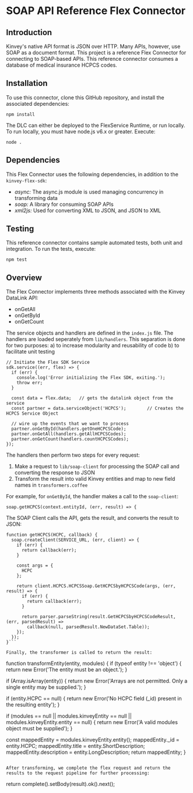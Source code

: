 # SOAP API Reference Flex Connector

## Introduction

Kinvey's native API format is JSON over HTTP.  Many APIs, however, use SOAP as a document format.
This project is a reference Flex Connector for connecting to SOAP-based APIs.  This reference connector consumes a database of medical insurance HCPCS codes.

## Installation

To use this connector, clone this GitHub repository, and install the associated dependencies:

```npm install```

The DLC can either be deployed to the FlexService Runtime, or run locally.  To run locally, you must have node.js
v6.x or greater.  Execute:

```node .```

## Dependencies

This Flex Connector uses the following dependencies, in addition to the `kinvey-flex-sdk`:

* *async:* The async.js module is used managing concurrency in transforming data
* *soap:* A library for consuming SOAP APIs
* *xml2js:* Used for converting XML to JSON, and JSON to XML

## Testing

This reference connector contains sample automated tests, both unit and integration.  To run the tests, execute:

```npm test```

## Overview

The Flex Connector implements three methods associated with the Kinvey DataLink API:

* onGetAll
* onGetById
* onGetCount

The service objects and handlers are defined in the `index.js` file.  The handlers are loaded seperately from `lib/handlers`.  This separation is done for two purposes:
 a) to increase modularity and reusability of code
 b) to facilitate unit testing

```
// Initiate the Flex SDK Service
sdk.service((err, flex) => {
  if (err) {
    console.log('Error initializing the Flex SDK, exiting.');
    throw err;
  }

  const data = flex.data;   // gets the datalink object from the service
  const partner = data.serviceObject('HCPCS');        // Creates the HCPCS Service Object

  // wire up the events that we want to process
  partner.onGetById(handlers.getOneHCPCSCode);
  partner.onGetAll(handlers.getAllHCPCSCodes);
  partner.onGetCount(handlers.countHCPCSCodes);
});
```

The handlers then perform two steps for every request:
1) Make a request to `lib/soap-client` for processing the SOAP call and converting the response to JSON
2) Transform the result into valid Kinvey entities and map to new field names in `transformers.coffee`

For example, for `onGetById`, the handler makes a call to the `soap-client`:

```soap.getHCPCS(context.entityId, (err, result) => {```

The SOAP Client calls the API, gets the result, and converts the result to JSON:

```
function getHCPCS(HCPC, callback) {
  soap.createClient(SERVICE_URL, (err, client) => {
    if (err) {
      return callback(err);
    }

    const args = {
      HCPC
    };

    return client.HCPCS.HCPCSSoap.GetHCPCSbyHCPCSCode(args, (err, result) => {
      if (err) {
        return callback(err);
      }

      return parser.parseString(result.GetHCPCSbyHCPCSCodeResult, (err, parsedResult) =>
        callback(null, parsedResult.NewDataSet.Table));
    });
  });
}```

Finally, the transformer is called to return the result:

```
function transformEntity(entity, modules) {
  if (typeof entity !== 'object') {
    return new Error('The entity must be an object.');
  }

  if (Array.isArray(entity)) {
    return new Error('Arrays are not permitted.  Only a single entity may be supplied.');
  }

  if (entity.HCPC == null) {
    return new Error('No HCPC field (_id) present in the resulting entity');
  }

  if (modules == null || modules.kinveyEntity == null || modules.kinveyEntity.entity == null) {
    return new Error('A valid modules object must be supplied');
  }

  const mappedEntity = modules.kinveyEntity.entity();
  mappedEntity._id = entity.HCPC;
  mappedEntity.title = entity.ShortDescription;
  mappedEntity.description = entity.LongDescription;
  return mappedEntity;
}
```

After transforming, we complete the flex request and return the results to the request pipeline for further processing:

```
return complete().setBody(result).ok().next();
```